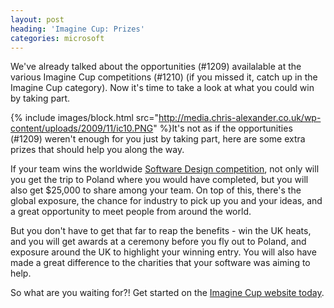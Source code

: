```yaml
---
layout: post
heading: 'Imagine Cup: Prizes'
categories: microsoft
---
```


We've already talked about the opportunities (#1209) availalable at the various Imagine Cup competitions (#1210) (if you missed it, catch up in the Imagine Cup category). Now it's time to take a look at what you could win by taking part.

{% include images/block.html src="http://media.chris-alexander.co.uk/wp-content/uploads/2009/11/ic10.PNG" %}It's not as if the opportunities (#1209) weren't enough for you just by taking part, here are some extra prizes that should help you along the way.

If your team wins the worldwide [Software Design competition](http://imaginecup.com/Competition/mycompetitionportal.aspx?competitionId=37), not only will you get the trip to Poland where you would have completed, but you will also get $25,000 to share among your team. On top of this, there's the global exposure, the chance for industry to pick up you and your ideas, and a great opportunity to meet people from around the world.

But you don't have to get that far to reap the benefits - win the UK heats, and you will get awards at a ceremony before you fly out to Poland, and exposure around the UK to highlight your winning entry. You will also have made a great difference to the charities that your software was aiming to help.

So what are you waiting for?! Get started on the [Imagine Cup website today](http://imaginecup.com/Competition/mycompetitionportal.aspx?competitionId=37).